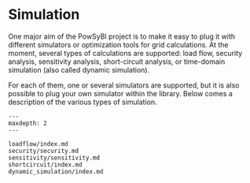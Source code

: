 # Simulation

One major aim of the PowSyBl project is to make it easy to plug it with different simulators or optimization tools for grid calculations. At the moment, several types of calculations are supported: load flow, security analysis, sensitivity analysis, short-circuit analysis, or time-domain simulation (also called dynamic simulation). 

For each of them, one or several simulators are supported, but it is also possible to plug your own simulator within the library.
Below comes a description of the various types of simulation. 


```{toctree}
---
maxdepth: 2
---

loadflow/index.md
security/security.md
sensitivity/sensitivity.md
shortcircuit/index.md
dynamic_simulation/index.md
```